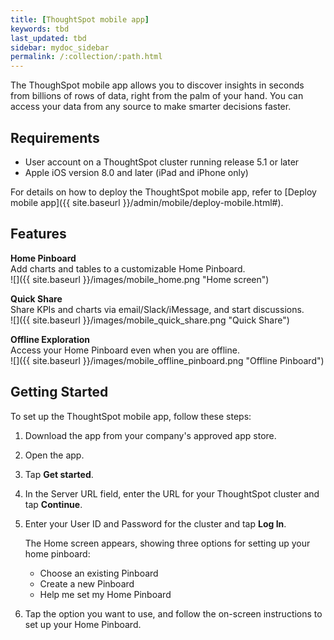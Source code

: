 ```yaml
---
title: [ThoughtSpot mobile app]
keywords: tbd
last_updated: tbd
sidebar: mydoc_sidebar
permalink: /:collection/:path.html
---
```

The ThoughSpot mobile app allows you to discover insights in seconds from billions of rows of data, right from the palm of your hand. You can access your data from any source to make smarter decisions faster.

## Requirements

- User account on a ThoughtSpot cluster running release 5.1 or later
- Apple iOS version 8.0 and later (iPad and iPhone only)  

For details on how to deploy the ThoughtSpot mobile app, refer to [Deploy mobile app]({{ site.baseurl }}/admin/mobile/deploy-mobile.html#).

## Features

**Home Pinboard**  
Add charts and tables to a customizable Home Pinboard.  
![]({{ site.baseurl }}/images/mobile_home.png "Home screen")

<!-- **On-the-go Pinboard Creation**  
Pick your favorite answers and pin them to new Pinboards.  

|**Responsive & Interactive Experience**|Tap and swipe to see chart details. Filter and sort to pinpoint relevant insights.|
|**Favorites**|Tag important Pinboards and Answers for quick access.-->  
**Quick Share**  
Share KPIs and charts via email/Slack/iMessage, and
start discussions.  
![]({{ site.baseurl }}/images/mobile_quick_share.png "Quick Share")  

**Offline Exploration**  
Access your Home Pinboard even when you are offline.  
![]({{ site.baseurl }}/images/mobile_offline_pinboard.png "Offline Pinboard")

## Getting Started

To set up the ThoughtSpot mobile app, follow these steps:
1. Download the app from your company's approved app store.
2. Open the app.
3. Tap **Get started**.
4. In the Server URL field, enter the URL for your ThoughtSpot cluster and tap **Continue**.
5. Enter your User ID and Password for the cluster and tap **Log In**.  

   The Home screen appears, showing three options for setting up your home pinboard:
   - Choose an existing Pinboard  
   - Create a new Pinboard  
   - Help me set my Home Pinboard
6. Tap the option you want to use, and follow the on-screen instructions to set up your Home Pinboard.
